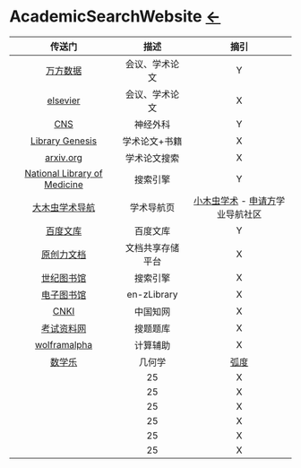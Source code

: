 # AcademicSearchWebsite  [←](index.md)

| 传送门 | 描述 | 摘引 |
|:---:|:---:|:---:|
| [万方数据](http://www.wanfangdata.com.cn/index.html) | 会议、学术论文 | Y |
| [elsevier](https://www.elsevier.com/) | 会议、学术论文 | X |
| [CNS](https://www.cns.org/Default.aspx) | 神经外科 | Y |
| [Library Genesis](http://gen.lib.rus.ec/) | 学术论文+书籍 | X |
| [arxiv.org](https://arxiv.org/) | 学术论文搜索 | X |
| [National Library of Medicine](https://pubmed.ncbi.nlm.nih.gov/) | 搜索引擎 | Y |
| [大木虫学术导航](http://www.4243.net/) | 学术导航页 | [小木虫学术](http://muchong.com/) - [申请方](https://www.applysquare.com/)学业导航社区 |
| [百度文库](https://wenku.baidu.com/) | 百度文库 | Y |
| [原创力文档](https://max.book118.com/) | 文档共享存储平台 | X |
| [世纪图书馆](http://libgen.li/) | 搜索引擎 | X |
| [电子图书馆](https://b-ok.asia/?regionChanged=&redirect) | en-zLibrary | X |
| [CNKI](http://new.oversea.cnki.net/index/) | 中国知网 | X |
| [考试资料网](https://www.ppkao.com/) | 搜题题库 | X |
| [wolframalpha](https://www.wolframalpha.com/) | 计算辅助 | X |
| [数学乐](https://www.shuxuele.com/sine-cosine-tangent.html) | 几何学 | [弧度](https://www.shuxuele.com/sine-cosine-tangent.html) |
| []() | 25 | X |
| []() | 25 | X |
| []() | 25 | X |
| []() | 25 | X |
| []() | 25 | X |
| []() | 25 | X |
